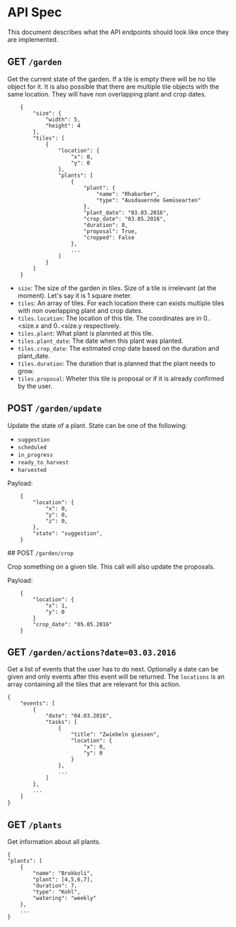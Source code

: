 # API Spec

This document describes what the API endpoints should look like once they are implemented. 

## GET `/garden` 

Get the current state of the garden. If a tile is empty there will be no tile object for it. It is also possible that there are multiple tile objects with the same location. They will have non overlapping plant and crop dates. 

        {
            "size": {
                "width": 5, 
                "height": 4
            }, 
            "tiles": [
                {
                    "location": {
                        "x": 0, 
                        "y": 0
                    }, 
                    "plants": [
                    	{
                    		"plant": {
                       	 		"name": "Rhabarber",
                        		"type": "Ausdauernde Gemüsearten"
                    		},
                    		"plant_date": "03.03.2016",
                    		"crop_date": "03.05.2016",
                    		"duration": 8,
                    		"proposal": True,
                    		"cropped": False
                    	}, 
                    	...
                    ]
                }
            ]
        }

- `size`: The size of the garden in tiles. Size of a tile is irrelevant (at the moment). Let's say it is 1 square meter. 
- `tiles`: An array of tiles. For each location there can exists multiple tiles with non overlapping plant and crop dates. 
- `tiles.location`: The location of this tile. The coordinates are in 0..<size.x and 0..<size.y respectively. 
- `tiles.plant`: What plant is plannted at this tile. 
- `tiles.plant_date`: The date when this plant was planted.
- `tiles.crop_date`: The estimated crop date based on the duration and plant_date. 
- `tiles.duration`: The duration that is planned that the plant needs to grow. 
- `tiles.proposal`: Wheter this tile is proposal or if it is already confirmed by the user.

## POST `/garden/update`

Update the state of a plant. State can be one of the following:

- `suggestion`
- `scheduled`
- `in_progress`
- `ready_to_harvest`
- `harvested`

Payload: 

		{
			"location": {
				"x": 0, 
				"y": 0, 
				"z": 0,
			},
			"state": "suggestion",
		}
		
## POST `/garden/crop`

Crop something on a given tile. This call will also update the proposals.

Payload:
		
		{
			"location": {
				"x": 1, 
				"y": 0
			}
			"crop_date": "05.05.2016"
		}
		
## GET `/garden/actions?date=03.03.2016`

Get a list of events that the user has to do next. Optionally a date can be given and only events after this event will be returned. The `locations` is an array containing all the tiles that are relevant for this action. 

	{
		"events": [
			{
				"date": "04.03.2016", 
				"tasks": [
					{
						"title": "Zwiebeln giessen",
						"location": {
							"x": 0, 
							"y": 0
						}
					}, 
					...
				]
			}, 
			...
		]
	}

## GET `/plants`

Get information about all plants. 

	{
	"plants": [
        {
            "name": "Brokkoli", 
            "plant": [4,5,6,7], 
            "duration": 7,
            "type": "Kohl", 
            "watering": "weekly"
        }, 
        ...
    }

